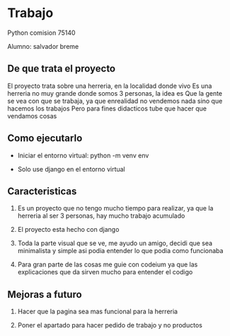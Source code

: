 # Trabajo

Python comision 75140

Alumno: salvador breme

## De que trata el proyecto

El proyecto trata sobre una herreria, en la localidad donde vivo
Es una herreria no muy grande donde somos 3 personas, la idea es
Que la gente se vea con que se trabaja, ya que enrealidad no vendemos nada sino que hacemos los trabajos
Pero para fines didacticos tube que hacer que vendamos cosas

## Como ejecutarlo

- Iniciar el entorno virtual: python -m venv env

- Solo use django en el entorno virtual

## Caracteristicas

1. Es un proyecto que no tengo mucho tiempo para realizar, ya que la herreria al ser 3 personas, hay mucho trabajo acumulado

2. El proyecto esta hecho con django

3. Toda la parte visual que se ve, me ayudo un amigo, decidi que sea minimalista y simple asi podia entender lo que podia como funcionaba 

4. Para gran parte de las cosas me guie con codeium ya que las explicaciones que da sirven mucho para entender el codigo

## Mejoras a futuro

1. Hacer que la pagina sea mas funcional para la herreria

2. Poner el apartado para hacer pedido de trabajo y no productos